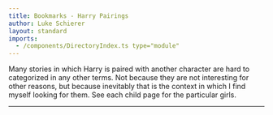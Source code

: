 ```yaml
---
title: Bookmarks - Harry Pairings
author: Luke Schierer
layout: standard
imports:
  - /components/DirectoryIndex.ts type="module"
---
```


Many stories in which Harry is paired with another character are hard to categorized in any other terms. Not because they are not interesting for other reasons, but because inevitably that is the context in which I find myself looking for them.  See each child page for the particular girls.

---

<directory-index directory="/Bookmarks/pairing/Harry/" recurse></directory-index>
